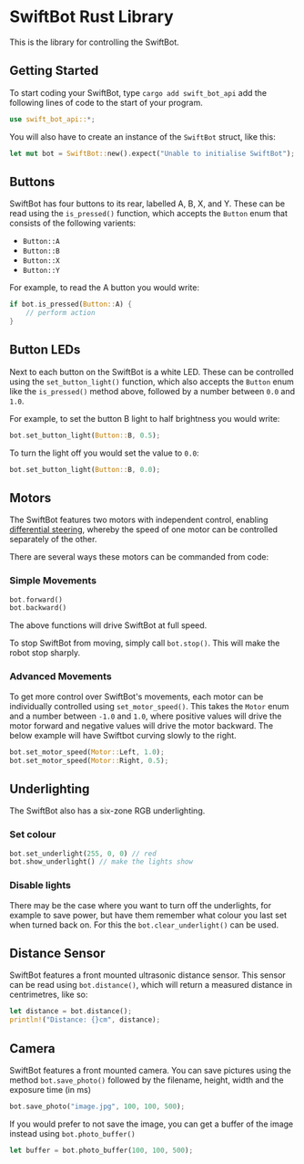 # SwiftBot Rust Library

This is the library for controlling the SwiftBot.


## Getting Started

To start coding your SwiftBot, type ``cargo add swift_bot_api`` add the following lines of code to the start of your program.
```rust
use swift_bot_api::*;
```
You will also have to create an instance of the ``SwiftBot`` struct, like this:
```rust
let mut bot = SwiftBot::new().expect("Unable to initialise SwiftBot");
```

## Buttons

SwiftBot has four buttons to its rear, labelled A, B, X, and Y.
These can be read using the `is_pressed()` function, which accepts the ``Button`` enum that consists of the following varients:

* `Button::A`
* `Button::B`
* `Button::X`
* `Button::Y`

For example, to read the A button you would write:

```rust
if bot.is_pressed(Button::A) {
    // perform action
}
```


## Button LEDs

Next to each button on the SwiftBot is a white LED. These can be controlled using the `set_button_light()` function, which also accepts the ``Button`` enum like the ``is_pressed()`` method above, followed by a number between `0.0` and `1.0`.

For example, to set the button B light to half brightness you would write:

```rust
bot.set_button_light(Button::B, 0.5);
```

To turn the light off you would set the value to ``0.0``:

```rust
bot.set_button_light(Button::B, 0.0);
```


## Motors

The SwiftBot features two motors with independent control, enabling [differential steering](https://en.wikipedia.org/wiki/Differential_steering), whereby the speed of one motor can be controlled separately of the other.

There are several ways these motors can be commanded from code:

### Simple Movements
```rust
bot.forward()
bot.backward()
```

The above functions will drive SwiftBot at full speed.

To stop SwiftBot from moving, simply call `bot.stop()`. This will make the robot stop sharply.

### Advanced Movements

To get more control over SwiftBot's movements, each motor can be individually controlled using `set_motor_speed()`. This takes the ``Motor`` enum and a number between `-1.0` and `1.0`, where positive values will drive the motor forward and negative values will drive the motor backward. The below example will have Swiftbot curving slowly to the right.

```rust
bot.set_motor_speed(Motor::Left, 1.0);
bot.set_motor_speed(Motor::Right, 0.5);
```


## Underlighting
The SwiftBot also has a six-zone RGB underlighting.

### Set colour

```rust
bot.set_underlight(255, 0, 0) // red
bot.show_underlight() // make the lights show
```


### Disable lights

There may be the case where you want to turn off the underlights, for example to save power, but have them remember what colour you last set when turned back on. For this the `bot.clear_underlight()` can be used.



## Distance Sensor

SwiftBot features a front mounted ultrasonic distance sensor. This sensor can be read using `bot.distance()`, which will return a measured distance in centrimetres, like so:
```rust
let distance = bot.distance();
println!("Distance: {}cm", distance);
```

## Camera

SwiftBot features a front mounted camera. You can save pictures using the method `bot.save_photo()` followed by the filename, height, width and the exposure time (in ms)
```rust
bot.save_photo("image.jpg", 100, 100, 500);
```

If you would prefer to not save the image, you can get a buffer of the image instead using ``bot.photo_buffer()``
```rust
let buffer = bot.photo_buffer(100, 100, 500);
```
